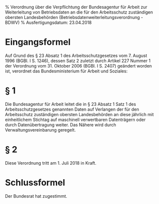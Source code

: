 % Verordnung über die Verpflichtung der Bundesagentur für Arbeit zur Weiterleitung von Betriebsdaten an die für den Arbeitsschutz zuständigen obersten Landesbehörden  (Betriebsdatenweiterleitungsverordnung - BDWV)
% Ausfertigungsdatum: 23.04.2018
 
# Eingangsformel

Auf Grund des § 23 Absatz 1 des Arbeitsschutzgesetzes vom 7. August 1996 (BGBl. I S. 1246), dessen Satz 2 zuletzt durch Artikel 227 Nummer 1 der Verordnung vom 31. Oktober 2006 (BGBl. I S. 2407) geändert worden ist, verordnet das Bundesministerium für Arbeit und Soziales:

# § 1

Die Bundesagentur für Arbeit leitet die in § 23 Absatz 1 Satz 1 des Arbeitsschutzgesetzes genannten Daten auf Verlangen der für den Arbeitsschutz zuständigen obersten Landesbehörden an diese jährlich mit einheitlichem Stichtag auf maschinell verwertbaren Datenträgern oder durch Datenübertragung weiter. Das Nähere wird durch Verwaltungsvereinbarung geregelt.

# § 2

Diese Verordnung tritt am 1. Juli 2018 in Kraft.

# Schlussformel

Der Bundesrat hat zugestimmt.
